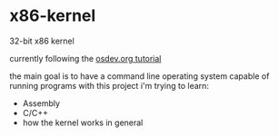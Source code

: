 # x86-kernel
 32-bit x86 kernel

 currently following the [osdev.org tutorial](https://wiki.osdev.org/Bare_Bones)

 the main goal is to have a command line operating system capable of running programs
 with this project i'm trying to learn:
 - Assembly
 - C/C++
 - how the kernel works in general
